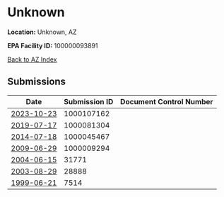 # Unknown

**Location:** Unknown, AZ

**EPA Facility ID:** 100000093891

[Back to AZ Index](../../index.md)

## Submissions

| Date | Submission ID | Document Control Number |
|------|--------------|-------------------------|
| [2023-10-23](submissions/1000107162.md) | 1000107162 |  |
| [2019-07-17](submissions/1000081304.md) | 1000081304 |  |
| [2014-07-18](submissions/1000045467.md) | 1000045467 |  |
| [2009-06-29](submissions/1000009294.md) | 1000009294 |  |
| [2004-06-15](submissions/31771.md) | 31771 |  |
| [2003-08-29](submissions/28888.md) | 28888 |  |
| [1999-06-21](submissions/7514.md) | 7514 |  |
